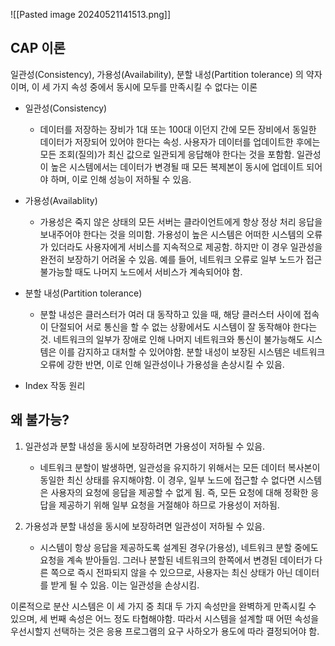 ![[Pasted image 20240521141513.png]]

## CAP 이론

일관성(Consistency), 가용성(Availability), 분할 내성(Partition tolerance) 의 약자 이며, 이 세 가지 속성 중에서 동시에 모두를 만족시킬 수 없다는 이론

* 일관성(Consistency)
	* 데이터를 저장하는 장비가 1대 또는 100대 이던지 간에 모든 장비에서 동일한 데이터가 저장되어 있어야 한다는 속성.
	  사용자가 데이터를 업데이트한 후에는 모든 조회(질의)가 최신 값으로 일관되게 응답해야 한다는 것을 포함함. 일관성이 높은 시스템에서는 데이터가 변경될 때 모든 복제본이 동시에 업데이트 되어야 하며, 이로 인해 성능이 저하될 수 있음.

* 가용성(Availablity)
	* 가용성은 죽지 않은 상태의 모든 서버는 클라이언트에게 항상 정상 처리 응답을 보내주어야 한다는 것을 의미함. 가용성이 높은 시스템은 어떠한 시스템의 오류가 있더라도 사용자에게 서비스를 지속적으로 제공함. 
	 하지만 이 경우 일관성을 완전히 보장하기 어려울 수 있음. 예를 들어, 네트워크 오류로 일부 노드가 접근 불가능할 때도 나머지 노드에서 서비스가 계속되어야 함.

* 분할 내성(Partition tolerance)
	* 분할 내성은 클러스터가 여러 대 동작하고 있을 때, 해당 클러스터 사이에 접속이 단절되어 서로 통신을 할 수 없는 상황에서도 시스템이 잘 동작해야 한다는 것.
	  네트워크의 일부가 장애로 인해 나머지 네트워크와 통신이 불가능해도 시스템은 이를 감지하고 대처할 수 있어야함. 분할 내성이 보장된 시스템은 네트워크 오류에 강한 반면, 이로 인해 일관성이나 가용성을 손상시킬 수 있음.
- Index 작동 원리

## 왜 불가능?

1. 일관성과 분할 내성을 동시에 보장하려면 가용성이 저하될 수 있음.
	* 네트워크 분할이 발생하면, 일관성을 유지하기 위해서는 모든 데이터 복사본이 동일한 최신 상태를 유지해야함. 
	  이 경우, 일부 노드에 접근할 수 없다면 시스템은 사용자의 요청에 응답을 제공할 수 없게 됨. 즉, 모든 요청에 대해 정확한 응답을 제공하기 위해 일부 요청을 거절해야 하므로 가용성이 저하됨.

2. 가용성과 분할 내성을 동시에 보장하려면 일관성이 저하될 수 있음.
	* 시스템이 항상 응답을 제공하도록 설계된 경우(가용성), 네트워크 분할 중에도 요청을 계속 받아들임. 그러나 분할된 네트워크의 한쪽에서 변경된 데이터가 다른 쪽으로 즉시 전파되지 않을 수 있으므로, 사용자는 최신 상태가 아닌 데이터를 받게 될 수 있음. 이는 일관성을 손상시킴.

이론적으로 분산 시스템은 이 세 가지 중 최대 두 가지 속성만을 완벽하게 만족시킬 수 있으며, 세 번째 속성은 어느 정도 타협해야함. 따라서 시스템을 설계할 때 어떤 속성을 우선시할지 선택하는 것은 응용 프로그램의 요구 사하오가 용도에 따라 결정되어야 함.


